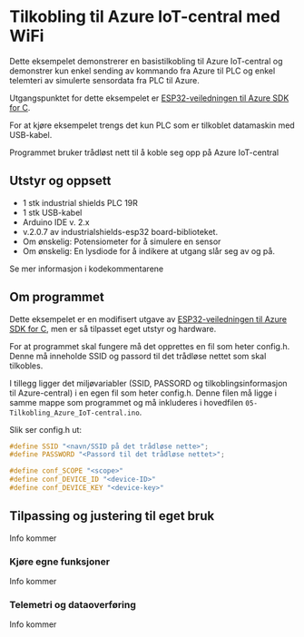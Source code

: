 # Tilkobling til Azure IoT-central med WiFi

Dette eksempelet demonstrerer en basistilkobling til Azure IoT-central og demonstrer kun enkel sending av kommando fra Azure til PLC og enkel telemteri av simulerte sensordata fra PLC til Azure.

Utgangspunktet for dette eksempelet er [ESP32-veiledningen til Azure SDK for C](https://github.com/Azure/azure-sdk-for-c-arduino/blob/main/examples/Azure_IoT_Central_ESP32/readme.md).

For at  kjøre eksempelet trengs det kun PLC som er tilkoblet datamaskin med USB-kabel.

Programmet bruker trådløst nett til å koble seg opp på Azure IoT-central

## Utstyr og oppsett
* 1 stk industrial shields PLC 19R
* 1 stk USB-kabel
* Arduino IDE v. 2.x
* v.2.0.7 av industrialshields-esp32 board-biblioteket.
* Om ønskelig: Potensiometer for å simulere en sensor
* Om ønskelig: En lysdiode for å indikere at utgang slår seg av og på.

Se mer informasjon i kodekommentarene
  
## Om programmet
Dette eksempelet er en modifisert utgave av [ESP32-veiledningen til Azure SDK for C](https://github.com/Azure/azure-sdk-for-c-arduino/blob/main/examples/Azure_IoT_Central_ESP32/readme.md), men er så tilpasset eget utstyr og hardware.

For at programmet skal fungere må det opprettes en fil som heter config.h. Denne må inneholde SSID og passord til det trådløse nettet som skal tilkobles.

I tillegg ligger det miljøvariabler (SSID, PASSORD og tilkoblingsinformasjon til Azure-central) i en egen fil som heter config.h. Denne filen må ligge i samme mappe som programmet og må inkluderes i hovedfilen ```05-Tilkobling_Azure_IoT-central.ino```.

Slik ser config.h ut:

```c++
#define SSID "<navn/SSID på det trådløse nette>";
#define PASSWORD "<Passord til det trådløse nettet>";

#define conf_SCOPE "<scope>"
#define conf_DEVICE_ID "<device-ID>"
#define conf_DEVICE_KEY "<device-key>"
```

## Tilpassing og justering til eget bruk
Info kommer

### Kjøre egne funksjoner
Info kommer

### Telemetri og dataoverføring
Info kommer

